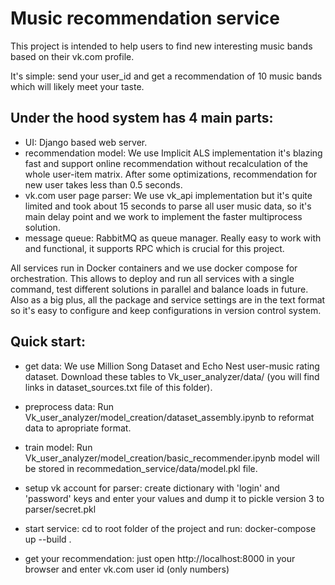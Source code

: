 # Music recommendation service
This project is intended to help users to find new interesting music bands based on their vk.com profile.

It's simple: send your user_id and get a recommendation of 10 music bands which will likely meet your taste.

## Under the hood system has 4 main parts:
- UI:
Django based web server.
- recommendation model:
We use Implicit ALS implementation it's blazing fast and support online recommendation without recalculation of the whole user-item matrix. After some optimizations, recommendation for new user takes less than 0.5 seconds.
- vk.com user page parser:
We use vk_api implementation but it's quite limited and took about 15 seconds to parse all user music data, so it's main delay point and we work to implement the faster multiprocess solution.
- message queue:
RabbitMQ as queue manager. Really easy to work with and functional, it supports RPC which is crucial for this project.

All services run in Docker containers and we use docker compose for orchestration. This allows to deploy and run all services with a single command, test different solutions in parallel and balance loads in future. Also as a big plus, all the package and service settings are in the text format so it's easy to configure and keep configurations in version control system.

## Quick start:
- get data:
We use Million Song Dataset and Echo Nest user-music rating dataset. 
Download these tables to  Vk_user_analyzer/data/ (you will find links in dataset_sources.txt file of this folder).

- preprocess data:
Run Vk_user_analyzer/model_creation/dataset_assembly.ipynb to reformat data to apropriate format.

- train model:
Run Vk_user_analyzer/model_creation/basic_recommender.ipynb model will be stored in recommedation_service/data/model.pkl file.

- setup vk account for parser:
create dictionary with 'login' and 'password' keys and enter your values and dump it to pickle version 3 to parser/secret.pkl

- start service:
cd to root folder of the project and run: docker-compose up --build .

- get your recommendation:
just open http://localhost:8000 in your browser and enter vk.com user id (only numbers)
